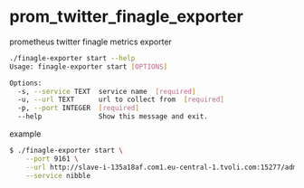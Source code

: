 # prom_twitter_finagle_exporter
prometheus twitter finagle metrics exporter


```bash
./finagle-exporter start --help
Usage: finagle-exporter start [OPTIONS]

Options:
  -s, --service TEXT  service name  [required]
  -u, --url TEXT      url to collect from  [required]
  -p, --port INTEGER  [required]
  --help              Show this message and exit.
```

example 
```bash
$ ./finagle-exporter start \
    --port 9161 \
    --url http://slave-i-135a18af.com1.eu-central-1.tvoli.com:15277/admin/metrics.json \
    --service nibble
```
